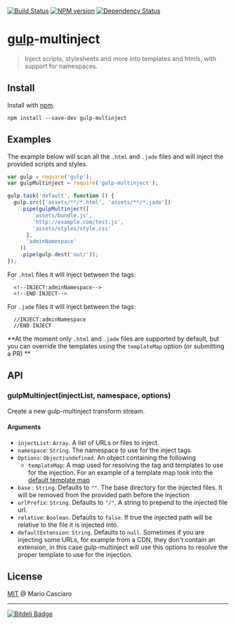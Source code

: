[![Build Status](https://secure.travis-ci.org/mariocasciaro/gulp-multinject.png?branch=master)](https://travis-ci.org/mariocasciaro/gulp-multinject) 
[![NPM version](https://badge.fury.io/js/gulp-multinject.png)](http://badge.fury.io/js/gulp-multinject) 
[![Dependency Status](https://gemnasium.com/mariocasciaro/gulp-multinject.png)](https://gemnasium.com/mariocasciaro/gulp-multinject)

# [gulp](https://github.com/wearefractal/gulp)-multinject

> Inject scripts, stylesheets and more into templates and htmls, with support for namespaces.

## Install

Install with [npm](https://npmjs.org/package/gulp-multinject).

```
npm install --save-dev gulp-multinject
```

## Examples

The example below will scan all the `.html` and `.jade` files and will inject the provided scripts and styles.

```js
var gulp = require('gulp');
var gulpMultinject = require('gulp-multinject');

gulp.task('default', function () {
  gulp.src(['assets/**/*.html', 'assets/**/*.jade'])
    .pipe(gulpMultinject([
        'assets/bundle.js',
        'http://example.com/test.js',
        'assets/styles/style.css'
      ],
      'adminNamespace'
    ))
    .pipe(gulp.dest('out/'));
});
```

For `.html` files it will inject between the tags:
```
  <!--INJECT:adminNamespace-->
  <!--END INJECT-->
```

For `.jade` files it will inject between the tags:
```
  //INJECT:adminNamespace
  //END INJECT
```

**At the moment only `.html` and `.jade` files are supported by default, but you can override the 
templates using the `templateMap` option (or submitting a PR) **

## API

### gulpMultinject(injectList, namespace, options)

Create a new gulp-multinject transform stream.

#### Arguments

* `injectList`: `Array`. A list of URLs or files to inject.
* `namespace`: `String`. The namespace to use for the inject tags.
* `Options`: `Object|undefined`. An object containing the following
    * `templateMap`: A map used for resolving the tag and templates to use for the injection. For an example of a template map look into the [default template map](https://github.com/mariocasciaro/gulp-multinject/blob/master/lib/templates.js)
* `base` : `String`. Defaults to `""`. The base directory for the injected files. It will be removed from the provided path before the injection
* `urlPrefix`: `String`. Defaults to `"/"`. A string to prepend to the injected file url.
* `relative`: `Boolean`. Defaults to `false`. If true the injected path will be relative to the file it is injected into.
* `defaultExtension`: `String`. Defaults to `null`. Sometimes if you are injecting some URLs, for example from a CDN, they don't contain an extension, in this case gulp-multinject will use this options to resolve the proper template to use for the injection.


## License

[MIT](http://en.wikipedia.org/wiki/MIT_License) @ Mario Casciaro

-----

[![Bitdeli Badge](https://d2weczhvl823v0.cloudfront.net/mariocasciaro/gulp-multinject/trend.png)](https://bitdeli.com/free "Bitdeli Badge")
